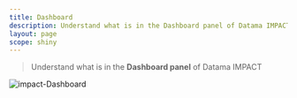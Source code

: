 ```yaml
---
title: Dashboard
description: Understand what is in the Dashboard panel of Datama IMPACT.
layout: page
scope: shiny
---
```


> Understand what is in the **Dashboard panel** of Datama IMPACT

![impact-Dashboard]({{site.url}}/{{site.baseurl}}/core_app/impact/web_application/images/impactdashboard.png)
